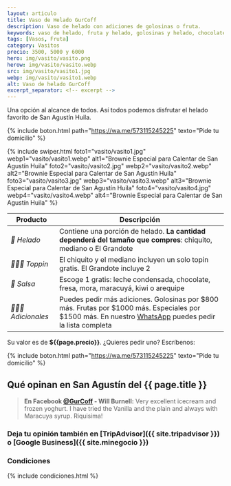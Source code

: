 ```yaml
---
layout: articulo
title: Vaso de Helado GurCoff
description: Vaso de helado con adiciones de golosinas o fruta.
keywords: vaso de helado, fruta y helado, golosinas y helado, chocolate y helado, helados, vaso con helado
tags: [Vasos, Fruta]
category: Vasitos
precio: 3500, 5000 y 6000
hero: img/vasito/vasito.png
herow: img/vasito/vasito.webp
src: img/vasito/vasito1.jpg
webp: img/vasito/vasito1.webp
alt: Vaso de helado GurCoff
excerpt_separator: <!-- excerpt -->
---
```

Una opción al alcance de todos. Así todos podemos disfrutar el helado favorito de San Agustín Huila.

<!-- excerpt -->

{% include boton.html path="https://wa.me/573115245225" texto="Pide tu domicilio" %}

<!-- Swiper -->
{% include swiper.html foto1="vasito/vasito1.jpg" webp1="vasito/vasito1.webp" alt1="Brownie Especial para Calentar de San Agustín Huila" foto2="vasito/vasito2.jpg" webp2="vasito/vasito2.webp" alt2="Brownie Especial para Calentar de San Agustín Huila" foto3="vasito/vasito3.jpg" webp3="vasito/vasito3.webp" alt3="Brownie Especial para Calentar de San Agustín Huila" foto4="vasito/vasito4.jpg" webp4="vasito/vasito4.webp" alt4="Brownie Especial para Calentar de San Agustín Huila" %}

| Producto | Descripción |
| ----------- | ------ |
| *🍦 Helado* | Contiene una porción de helado. **La cantidad dependerá del tamaño que compres**: chiquito, mediano o El Grandote |
| *🍬🍭🍓 Toppin* | El chiquito y el mediano incluyen un solo topin gratis. El Grandote incluye 2 |
| *🍶 Salsa* | Escoge 1 gratis: leche condensada, chocolate, fresa, mora, maracuyá, kiwi o arequipe |
| *🍒🥝🧀 Adicionales* | Puedes pedir más adiciones. Golosinas por $800 más. Frutas por $1000 más. Especiales por $1500 más. En nuestro [WhatsApp]({{site.whatsapp}}) puedes pedir la lista completa |

Su valor es de **${{page.precio}}**. ¿Quieres pedir uno? Escríbenos:

{% include boton.html path="https://wa.me/573115245225" texto="Pide tu domicilio" %}

## Qué opinan en San Agustín del {{ page.title }}

> **En Facebook [@GurCoff]({{site.facebook}}) - Will Burnell:** Very excellent icecream and frozen yoghurt. I have tried the Vanilla and the plain and always with Maracuya syrup. Riquisima!

### Deja tu opinión también en [TripAdvisor]({{ site.tripadvisor }}) o [Google Business]({{ site.minegocio }})

### Condiciones

{% include condiciones.html %}
